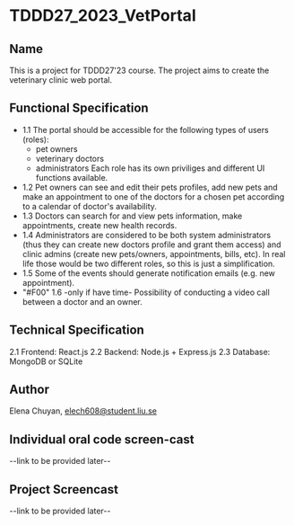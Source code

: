 # TDDD27_2023_VetPortal


## Name
This is a project for TDDD27'23 course.
The project aims to create the veterinary clinic web portal.

## Functional Specification
- 1.1 The portal should be accessible for the following types of users (roles):
    - pet owners
    - veterinary doctors
    - administrators
    Each role has its own priviliges and different UI functions available.
- 1.2 Pet owners can see and edit their pets profiles, add new pets and make an appointment to one of the doctors for a chosen pet according to a calendar of doctor's availability.
- 1.3 Doctors can search for and view pets information, make appointments, create new health records.
- 1.4 Administrators are considered to be both system administrators (thus they can create new doctors profile and grant them access) and clinic admins (create new pets/owners, appointments, bills, etc). In real life those would be two different roles, so this is just a simplification.
- 1.5 Some of the events should generate notification emails (e.g. new appointment).
- "#F00" 1.6 -only if have time- Possibility of conducting a video call between a doctor and an owner.

## Technical Specification
2.1 Frontend: React.js
2.2 Backend: Node.js + Express.js
2.3 Database: MongoDB or SQLite 


## Author
Elena Chuyan, elech608@student.liu.se

## Individual oral code screen-cast
--link to be provided later--

## Project Screencast
--link to be provided later--
